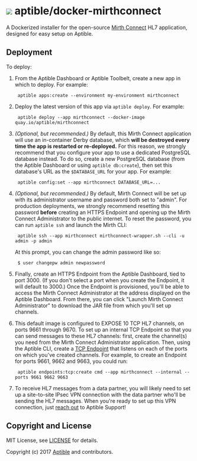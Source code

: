 # ![](https://gravatar.com/avatar/11d3bc4c3163e3d238d558d5c9d98efe?s=64) aptible/docker-mirthconnect

A Dockerized installer for the open-source [Mirth Connect](https://www.nextgen.com/Interoperability/Mirth-Solutions/Connect-Overview?tab=true) HL7 application, designed for easy setup on Aptible.

## Deployment

To deploy:

1. From the Aptible Dashboard or Aptible Toolbelt, create a new app in which to deploy. For example:

        aptible apps:create --environment my-environment mirthconnect

1. Deploy the latest version of this app via `aptible deploy`. For example:

        aptible deploy --app mirthconnect --docker-image quay.io/aptible/mirthconnect

1. _(Optional, but recommended.)_ By default, this Mirth Connect application will use an in-container Derby database, which **will be destroyed every time the app is restarted or re-deployed.** For this reason, we strongly recommend that you configure your app to use a dedicated PostgreSQL database instead. To do so, create a new PostgreSQL database (from the Aptible Dashboard or using `aptible db:create`), then set this database's URL as the `$DATABASE_URL` for your app. For example:

        aptible config:set --app mirthconnect DATABASE_URL=...

1. _(Optional, but recommended.)_ By default, Mirth Connect will be set up with its administrator username and password both set to "admin". For production deployments, we strongly recommend resetting this password **before** creating an HTTPS Endpoint and opening up the Mirth Connect Administrator to the public internet. To reset the password, you can run `aptible ssh` and launch the Mirth CLI:

        aptible ssh --app mirthconnect mirthconnect-wrapper.sh --cli -u admin -p admin

    At this prompt, you can change the admin password like so:

        $ user changepw admin newpassword


1. Finally, create an HTTPS Endpoint from the Aptible Dashboard, tied to port 3000. (If you don't select a port when you create the Endpoint, it will default to 3000.) Once the Endpoint is provisioned, you'll be able to access the Mirth Connect Administrator at the address displayed on the Aptible Dashboard. From there, you can click "Launch Mirth Connect Administrator" to download the JAR file from which you'll set up channels.

1. This default image is configured to EXPOSE 10 TCP HL7 channels, on ports 9661 through 9670. To set up an internal TCP Endpoint so that you can send messages to these HL7 channels: first, create the channel(s) you need from the Mirth Connect Administrator application. Then, using the Aptible CLI, create a [TCP Endpoint](https://www.aptible.com/documentation/enclave/reference/apps/endpoints/tcp-endpoints.html) that listens on each of the ports on which you've created channels. For example, to create an Endpoint for ports 9661, 9662 and 9663, you could run:

        aptible endpoints:tcp:create cmd --app mirthconnect --internal --ports 9661 9662 9663

1. To receive HL7 messages from a data partner, you will likely need to set up a site-to-site IPsec VPN connection with the data partner who'll be sending the HL7 messages. When you're ready to set up this VPN connection, just [reach out](http://contact.aptible.com) to Aptible Support!

## Copyright and License

MIT License, see [LICENSE](LICENSE.md) for details.

Copyright (c) 2017 [Aptible](https://www.aptible.com) and contributors.
